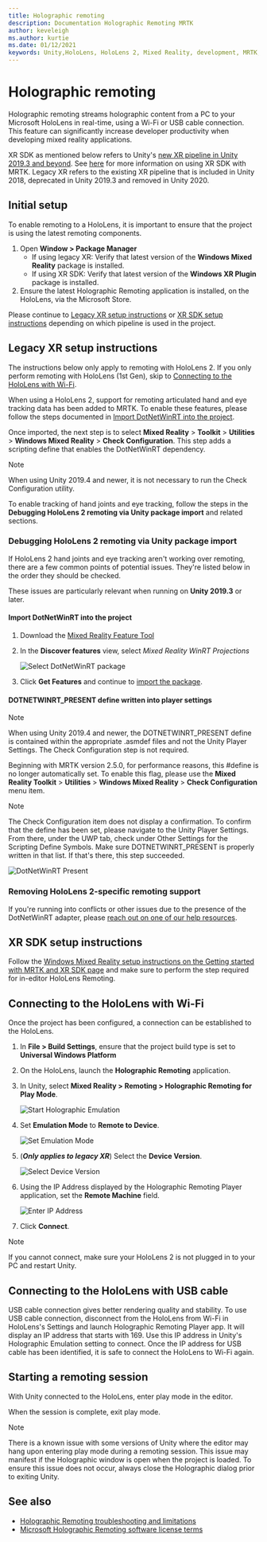```yaml
---
title: Holographic remoting
description: Documentation Holographic Remoting MRTK
author: keveleigh
ms.author: kurtie
ms.date: 01/12/2021
keywords: Unity,HoloLens, HoloLens 2, Mixed Reality, development, MRTK,
---
```


# Holographic remoting

Holographic remoting streams holographic content from a PC to your Microsoft HoloLens in real-time, using a Wi-Fi or USB cable connection. This feature can significantly increase developer productivity when developing mixed reality applications.

XR SDK as mentioned below refers to Unity's [new XR pipeline in Unity 2019.3 and beyond](https://blogs.unity3d.com/2020/01/24/unity-xr-platform-updates/). See [here](../../configuration/getting-started-with-mrtk-and-xrsdk.md) for more information on using XR SDK with MRTK. Legacy XR refers to the existing XR pipeline that is included in Unity 2018, deprecated in Unity 2019.3 and removed in Unity 2020.

## Initial setup

To enable remoting to a HoloLens, it is important to ensure that the project is using the latest remoting components.

1. Open **Window > Package Manager**
    - If using legacy XR: Verify that latest version of the **Windows Mixed Reality** package is installed.
    - If using XR SDK: Verify that latest version of the **Windows XR Plugin** package is installed.
1. Ensure the latest Holographic Remoting application is installed, on the HoloLens, via the Microsoft Store.

Please continue to [Legacy XR setup instructions](#legacy-xr-setup-instructions) or [XR SDK setup instructions](#xr-sdk-setup-instructions) depending on which pipeline is used in the project.

## Legacy XR setup instructions

The instructions below only apply to remoting with HoloLens 2. If you only perform remoting with HoloLens (1st Gen), skip to [Connecting to the HoloLens with Wi-Fi](#connecting-to-the-hololens-with-wi-fi).

When using a HoloLens 2, support for remoting articulated hand and eye tracking data has been added to MRTK. To enable these features, please follow the steps documented in [Import DotNetWinRT into the project](#import-dotnetwinrt-into-the-project).

Once imported, the next step is to select **Mixed Reality** > **Toolkit** > **Utilities** > **Windows Mixed Reality** > **Check Configuration**. This step adds a scripting define that enables the DotNetWinRT dependency.

> [!NOTE]
> When using Unity 2019.4 and newer, it is not necessary to run the Check Configuration utility.

To enable tracking of hand joints and eye tracking, follow the steps in the **Debugging HoloLens 2 remoting via Unity package import** and related sections.

### Debugging HoloLens 2 remoting via Unity package import

If HoloLens 2 hand joints and eye tracking aren't working over remoting, there are a few common points of potential issues. They're listed below in the order they should be checked.

These issues are particularly relevant when running on **Unity 2019.3** or later.

#### Import DotNetWinRT into the project

1. Download the [Mixed Reality Feature Tool](https://aka.ms/MRFeatureTool)

1. In the **Discover features** view, select *Mixed Reality WinRT Projections*

    ![Select DotNetWinRT package](../images/tools/remoting/SelectDotNetWinRT.png)

1. Click **Get Features** and continue to [import the package](/windows/mixed-reality/develop/unity/welcome-to-mr-feature-tool#3-importing-feature-packages).

#### DOTNETWINRT_PRESENT define written into player settings

> [!NOTE]
> When using Unity 2019.4 and newer, the DOTNETWINRT_PRESENT define is contained within the appropriate .asmdef files and not the Unity Player Settings. The Check Configuration step is not required.

Beginning with MRTK version 2.5.0, for performance reasons, this #define is no longer automatically set. To enable this flag, please use the **Mixed Reality Toolkit** > **Utilities** > **Windows Mixed Reality** > **Check Configuration** menu item.

> [!Note]
> The Check Configuration item does not display a confirmation. To confirm that the define has been set, please navigate to the Unity Player Settings. From there, under the UWP tab, check under Other Settings for the Scripting Define Symbols. Make sure DOTNETWINRT_PRESENT is properly written in that list. If that's there, this step succeeded.

![DotNetWinRT Present](../images/tools/remoting/DotNetWinRTPresent.png)

### Removing HoloLens 2-specific remoting support

If you're running into conflicts or other issues due to the presence of the DotNetWinRT adapter, please [reach out on one of our help resources](../../index.md#getting-help).

## XR SDK setup instructions

Follow the [Windows Mixed Reality setup instructions on the Getting started with MRTK and XR SDK page](../../configuration/getting-started-with-mrtk-and-xrsdk.md#windows-mixed-reality) and make sure to perform the step required for in-editor HoloLens Remoting.

## Connecting to the HoloLens with Wi-Fi

Once the project has been configured, a connection can be established to the HoloLens.

1. In **File > Build Settings**, ensure that the project build type is set to **Universal Windows Platform**
1. On the HoloLens, launch the **Holographic Remoting** application.
1. In Unity, select **Mixed Reality > Remoting > Holographic Remoting for Play Mode**.

    ![Start Holographic Emulation](../images/tools/remoting/StartHolographicEmulation.png)

1. Set **Emulation Mode** to **Remote to Device**.

    ![Set Emulation Mode](../images/tools/remoting/SelectEmulationMode.png)

1. (**_Only applies to legacy XR_**) Select the **Device Version**.

    ![Select Device Version](../images/tools/remoting/SelectDeviceVersion.png)

1. Using the IP Address displayed by the Holographic Remoting Player application, set the **Remote Machine** field.

    ![Enter IP Address](../images/tools/remoting/EnterIPAddress.png)

1. Click **Connect**.

> [!NOTE]
> If you cannot connect, make sure your HoloLens 2 is not plugged in to your PC and restart Unity.

## Connecting to the HoloLens with USB cable

USB cable connection gives better rendering quality and stability. To use USB cable connection, disconnect from the HoloLens from Wi-Fi in HoloLens's Settings and launch Holographic Remoting Player app. It will display an IP address that starts with 169. Use this IP address in Unity's Holographic Emulation setting to connect. Once the IP address for USB cable has been identified, it is safe to connect the HoloLens to Wi-Fi again.

## Starting a remoting session

With Unity connected to the HoloLens, enter play mode in the editor.

When the session is complete, exit play mode.

> [!NOTE]
> There is a known issue with some versions of Unity where the editor may hang upon entering play mode during a remoting session. This issue may manifest if the Holographic window is open when the project is loaded. To ensure this issue does not occur, always close the Holographic dialog prior to exiting Unity.

## See also

- [Holographic Remoting troubleshooting and limitations](/windows/mixed-reality/holographic-remoting-troubleshooting)
- [Microsoft Holographic Remoting software license terms](/legal/mixed-reality/microsoft-holographic-remoting-software-license-terms)
